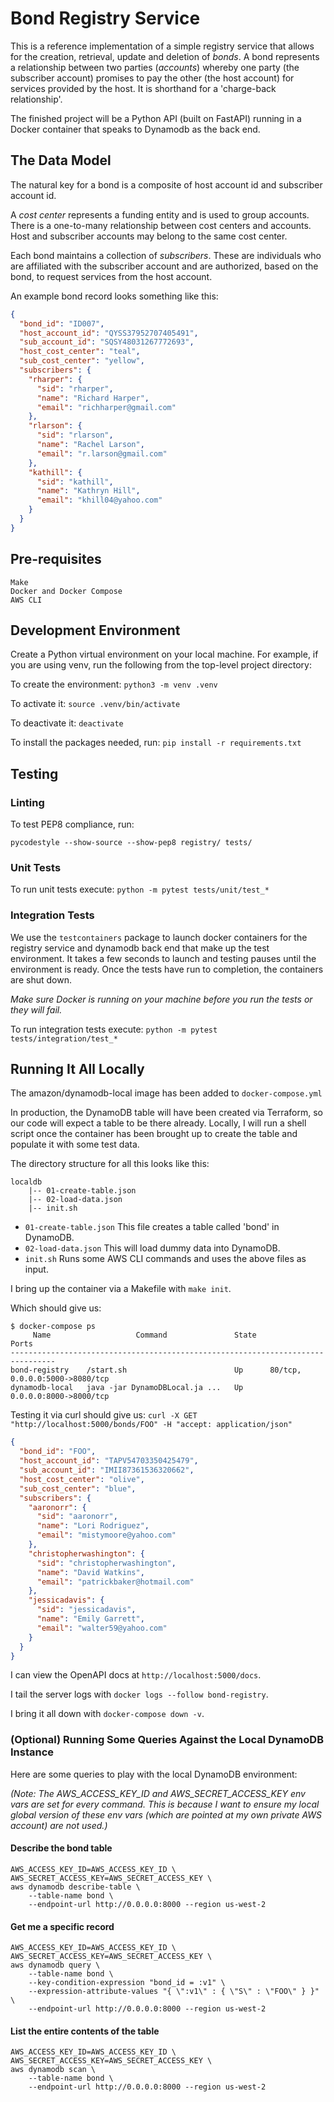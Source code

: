 # Bond Registry Service

This is a reference implementation of a simple registry service that allows for
the creation, retrieval, update and deletion of *bonds*. A bond represents a
relationship between two parties (*accounts*) whereby one party (the subscriber
account) promises to pay the other (the host account) for services provided by
the host. It is shorthand for a 'charge-back relationship'.

The finished project will be a Python API (built on FastAPI) running in a
Docker container that speaks to Dynamodb as the back end.

## The Data Model
The natural key for a bond is a composite of host account id and subscriber
account id.

A *cost center* represents a funding entity and is used to group accounts.
There is a one-to-many relationship between cost centers and accounts. Host and
subscriber accounts may belong to the same cost center.

Each bond maintains a collection of *subscribers*. These are individuals who
are affiliated with the subscriber account and are authorized, based on the
bond, to request services from the host account.

An example bond record looks something like this:

```json
{
  "bond_id": "ID007",
  "host_account_id": "QYSS37952707405491",
  "sub_account_id": "SQSY48031267772693",
  "host_cost_center": "teal",
  "sub_cost_center": "yellow",
  "subscribers": {
    "rharper": {
      "sid": "rharper",
      "name": "Richard Harper",
      "email": "richharper@gmail.com"
    },
    "rlarson": {
      "sid": "rlarson",
      "name": "Rachel Larson",
      "email": "r.larson@gmail.com"
    },
    "kathill": {
      "sid": "kathill",
      "name": "Kathryn Hill",
      "email": "khill04@yahoo.com"
    }
  }
}
```

## Pre-requisites
```
Make
Docker and Docker Compose
AWS CLI
```

## Development Environment

Create a Python virtual environment on your local machine. For example, if you
are using venv, run the following from the top-level project directory:

To create the environment: ```python3 -m venv .venv```

To activate it: ```source .venv/bin/activate```

To deactivate it: ```deactivate```

To install the packages needed, run: ```pip install -r requirements.txt```

## Testing
### Linting
To test PEP8 compliance, run:
```shell script
pycodestyle --show-source --show-pep8 registry/ tests/
```

### Unit Tests

To run unit tests execute: ```python -m pytest tests/unit/test_*```

### Integration Tests

We use the ```testcontainers``` package to launch docker containers for the registry service and dynamodb
back end that make up the test environment. It takes a few seconds to launch and testing pauses until the environment
is ready. Once the tests have run to completion, the containers are shut down.

*Make sure Docker is running on your machine before you run the tests or they will fail.*

To run integration tests execute: ```python -m pytest tests/integration/test_*```


## Running It All Locally

The amazon/dynamodb-local image has been added to `docker-compose.yml`

In production, the DynamoDB table will have been created via Terraform, so
our code will expect a table to be there already. Locally, I will run a shell
script once the container has been brought up to create the table and populate
it with some test data.

The directory structure for all this looks like this:

```
localdb
    |-- 01-create-table.json
    |-- 02-load-data.json
    |-- init.sh
```
* `01-create-table.json` This file creates a table called 'bond' in DynamoDB.
* `02-load-data.json` This will load dummy data into DynamoDB.
* `init.sh` Runs some AWS CLI commands and uses the above files as input.

I bring up the container via a Makefile with `make init`.

Which should give us:
```
$ docker-compose ps
     Name                   Command               State           Ports         
--------------------------------------------------------------------------------
bond-registry    /start.sh                        Up      80/tcp, 0.0.0.0:5000->8080/tcp
dynamodb-local   java -jar DynamoDBLocal.ja ...   Up      0.0.0.0:8000->8000/tcp  
```

Testing it via curl should give us: `curl -X GET "http://localhost:5000/bonds/FOO" -H "accept: application/json"`

```json
{
  "bond_id": "FOO",
  "host_account_id": "TAPV54703350425479",
  "sub_account_id": "IMII87361536320662",
  "host_cost_center": "olive",
  "sub_cost_center": "blue",
  "subscribers": {
    "aaronorr": {
      "sid": "aaronorr",
      "name": "Lori Rodriguez",
      "email": "mistymoore@yahoo.com"
    },
    "christopherwashington": {
      "sid": "christopherwashington",
      "name": "David Watkins",
      "email": "patrickbaker@hotmail.com"
    },
    "jessicadavis": {
      "sid": "jessicadavis",
      "name": "Emily Garrett",
      "email": "walter59@yahoo.com"
    }
  }
}
```
I can view the OpenAPI docs at `http://localhost:5000/docs`.

I tail the server logs with `docker logs --follow bond-registry`.

I bring it all down with `docker-compose down -v`.

### (Optional) Running Some Queries Against the Local DynamoDB Instance
Here are some queries to play with the local DynamoDB environment:

_(Note: The AWS_ACCESS_KEY_ID and AWS_SECRET_ACCESS_KEY env vars are set for
    every command. This is because I want to ensure my local global version
    of these env vars (which are pointed at my own private AWS account)
    are not used.)_

#### Describe the bond table
```
AWS_ACCESS_KEY_ID=AWS_ACCESS_KEY_ID \
AWS_SECRET_ACCESS_KEY=AWS_SECRET_ACCESS_KEY \
aws dynamodb describe-table \
    --table-name bond \
	--endpoint-url http://0.0.0.0:8000 --region us-west-2
```

#### Get me a specific record
```
AWS_ACCESS_KEY_ID=AWS_ACCESS_KEY_ID \
AWS_SECRET_ACCESS_KEY=AWS_SECRET_ACCESS_KEY \
aws dynamodb query \
    --table-name bond \
    --key-condition-expression "bond_id = :v1" \
    --expression-attribute-values "{ \":v1\" : { \"S\" : \"FOO\" } }" \
	--endpoint-url http://0.0.0.0:8000 --region us-west-2
```

#### List the entire contents of the table
```
AWS_ACCESS_KEY_ID=AWS_ACCESS_KEY_ID \
AWS_SECRET_ACCESS_KEY=AWS_SECRET_ACCESS_KEY \
aws dynamodb scan \
    --table-name bond \
	--endpoint-url http://0.0.0.0:8000 --region us-west-2
```
